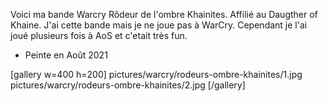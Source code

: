 
Voici ma bande Warcry Rôdeur de l'ombre Khainites. 
Affilié au Daugther of Khaine.
J'ai cette bande mais je ne joue pas à WarCry.
Cependant je l'ai joué plusieurs fois à AoS et c'etait très fun. 

- Peinte en Août 2021

[gallery w=400 h=200]
pictures/warcry/rodeurs-ombre-khainites/1.jpg
pictures/warcry/rodeurs-ombre-khainites/2.jpg
[/gallery]


